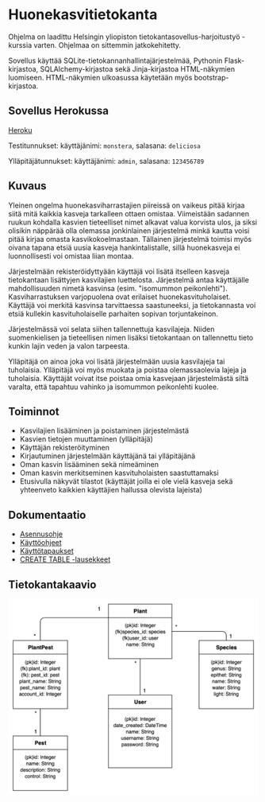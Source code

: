 # Huonekasvitietokanta

Ohjelma on laadittu Helsingin yliopiston tietokantasovellus-harjoitustyö -kurssia varten. Ohjelmaa on sittemmin jatkokehitetty.

Sovellus käyttää SQLite-tietokannanhallintajärjestelmää, Pythonin Flask-kirjastoa, SQLAlchemy-kirjastoa sekä Jinja-kirjastoa HTML-näkymien luomiseen. HTML-näkymien ulkoasussa käytetään myös bootstrap-kirjastoa.


## Sovellus Herokussa

[Heroku](https://huonekasvitietokanta.herokuapp.com)

Testitunnukset:
käyttäjänimi: `monstera`, salasana: `deliciosa`

Ylläpitäjätunnukset: käyttäjänimi:
`admin`, salasana: `123456789`

## Kuvaus

Yleinen ongelma huonekasviharrastajien piireissä on vaikeus pitää kirjaa siitä mitä kaikkia kasveja tarkalleen ottaen omistaa. Viimeistään sadannen ruukun kohdalla kasvien tieteelliset nimet alkavat valua korvista ulos, ja siksi olisikin näppärää olla olemassa jonkinlainen järjestelmä minkä kautta voisi pitää kirjaa omasta kasvikokoelmastaan. Tällainen järjestelmä toimisi myös oivana tapana etsiä uusia kasveja hankintalistalle, sillä huonekasveja ei luonnollisesti voi omistaa liian montaa.

Järjestelmään rekisteröidyttyään käyttäjä voi lisätä itselleen kasveja tietokantaan lisättyjen kasvilajien luettelosta. Järjestelmä antaa käyttäjälle mahdollisuuden nimetä kasvinsa (esim. "isomummon peikonlehti"). Kasviharrastuksen varjopuolena ovat erilaiset huonekasvituholaiset. Käyttäjä voi merkitä kasvinsa tarvittaessa saastuneeksi, ja tietokannasta voi etsiä kullekin kasvituholaiselle parhaiten sopivan torjuntakeinon.

Järjestelmässä voi selata siihen tallennettuja kasvilajeja. Niiden suomenkielisen ja tieteellisen nimen lisäksi tietokantaan on tallennettu tieto kunkin lajin veden ja valon tarpeesta.

Ylläpitäjä on ainoa joka voi lisätä järjestelmään uusia kasvilajeja tai tuholaisia. Ylläpitäjä voi myös muokata ja poistaa olemassaolevia lajeja ja tuholaisia. Käyttäjät voivat itse poistaa omia kasvejaan järjestelmästä siltä varalta, että tapahtuu vahinko ja isomummon peikonlehti kuolee.


## Toiminnot

- Kasvilajien lisääminen ja poistaminen järjestelmästä
- Kasvien tietojen muuttaminen (ylläpitäjä)
- Käyttäjän rekisteröityminen
- Kirjautuminen järjestelmään käyttäjänä tai ylläpitäjänä
- Oman kasvin lisääminen sekä nimeäminen
- Oman kasvin merkitseminen kasvituholaisten saastuttamaksi
- Etusivulla näkyvät tilastot (käyttäjät joilla ei ole vielä kasveja sekä yhteenveto kaikkien käyttäjien hallussa olevista lajeista)


## Dokumentaatio

- [Asennusohje](https://github.com/viltas/Huonekasvitietokanta/blob/master/documentation/asennusohje.md)
- [Käyttöohjeet](https://github.com/viltas/Huonekasvitietokanta/blob/master/documentation/kayttoohje.md)
- [Käyttötapaukset](https://github.com/viltas/Huonekasvitietokanta/blob/master/documentation/kayttotapaukset.md)
- [CREATE TABLE -lausekkeet](https://github.com/viltas/Huonekasvitietokanta/blob/master/documentation/createtablelausekkeet.md)


## Tietokantakaavio
![Tietokantakaavio](https://github.com/viltas/Huonekasvitietokanta/blob/master/documentation/kasvitietokanta_kaavio.png)

